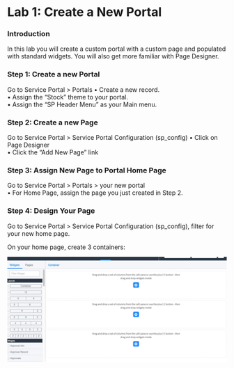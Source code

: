 # Lab 1: Create a New Portal 
### Introduction
In this lab you will create a custom portal with a custom page and populated with standard widgets. You will also get more familiar with Page Designer.

### Step 1: Create a new Portal
Go to Service Portal > Portals
•	Create a new record.<br/>
•	Assign the “Stock” theme to your portal.<br/>
•	Assign the “SP Header Menu” as your Main menu.<br/>

### Step 2: Create a new Page
Go to Service Portal > Service Portal Configuration (sp_config)
•	Click on Page Designer<br/>
•	Click the “Add New Page” link<br/>

### Step 3: Assign New Page to Portal Home Page
Go to Service Portal > Portals > your new portal<br/>
•	For Home Page, assign the page you just created in Step 2.<br/>

### Step 4: Design Your Page
Go to Service Portal > Service Portal Configuration (sp_config), filter for your new home page.

On your home page, create 3 containers:

![move to header](/assets/designer.jpg)
